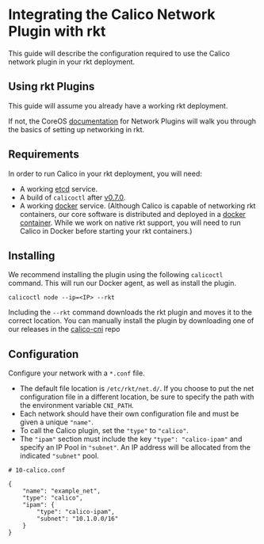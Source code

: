 # Integrating the Calico Network Plugin with rkt

This guide will describe the configuration required to use the Calico network plugin in your rkt deployment.

## Using rkt Plugins

This guide will assume you already have a working rkt deployment.

If not, the CoreOS [documentation](https://github.com/coreos/rkt/blob/master/Documentation/networking.md) for Network Plugins will walk you through the basics of setting up networking in rkt.

## Requirements

In order to run Calico in your rkt deployment, you will need:
* A working [etcd](https://github.com/coreos/etcd) service.
* A build of `calicoctl` after [v0.7.0](https://github.com/projectcalico/calico-docker/releases).
* A working [docker](https://github.com/docker/docker) service. (Although Calico is capable of networking rkt containers, our core software is distributed and deployed in a [docker container](https://github.com/projectcalico/calico-docker/blob/master/docs/getting-started/default-networking/Demonstration.md). While we work on native rkt support, you will need to run Calico in Docker before starting your rkt containers.)

## Installing

We recommend installing the plugin using the following `calicoctl` command. This will run our Docker agent, as well as install the plugin.

```calicoctl node --ip=<IP> --rkt```

Including the `--rkt` command downloads the rkt plugin and moves it to the correct location. You can manually install the plugin by downloading one of our releases in the [calico-cni](https://github.com/projectcalico/calico-cni/releases) repo

## Configuration

Configure your network with a `*.conf` file. 
* The default file location is `/etc/rkt/net.d/`. If you choose to put the net configuration file in a different location, be sure to specify the path with the environment variable `CNI_PATH`. 
* Each network should have their own configuration file and must be given a unique `"name"`.
* To call the Calico plugin, set the `"type"` to `"calico"`.
* The `"ipam"` section must include the key `"type": "calico-ipam"` and specify an IP Pool in `"subnet"`. An IP address will be allocated from the indicated `"subnet"` pool.
```
# 10-calico.conf

{
    "name": "example_net",
    "type": "calico",
    "ipam": {
        "type": "calico-ipam",
        "subnet": "10.1.0.0/16"
    }
}
```